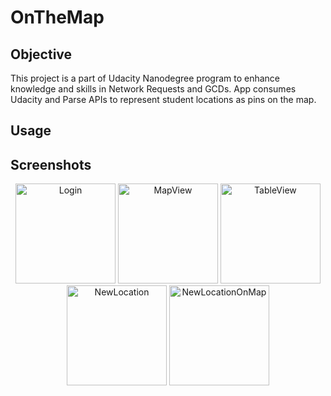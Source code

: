 # OnTheMap

## Objective
This project is a part of Udacity Nanodegree program to enhance knowledge and skills in Network Requests and GCDs. App consumes Udacity and Parse APIs to represent student locations as pins on the map. 

## Usage


## Screenshots
<p align="center">
<img src="https://github.com/zhaziragaripolla/images/blob/master/Simulator%20Screen%20Shot%20-%20iPhone%20X%20-%202019-08-28%20at%2018.56.01.png" width="160"  title="Login">
<img src="https://github.com/zhaziragaripolla/images/blob/master/Simulator%20Screen%20Shot%20-%20iPhone%20X%20-%202019-08-28%20at%2018.56.26.png" width="160" title="MapView">
<img src="https://github.com/zhaziragaripolla/images/blob/master/Simulator%20Screen%20Shot%20-%20iPhone%20X%20-%202019-08-28%20at%2018.56.32.png" width="160" title="TableView">
<img src="https://github.com/zhaziragaripolla/images/blob/master/Simulator%20Screen%20Shot%20-%20iPhone%20X%20-%202019-08-28%20at%2018.56.35.png" width="160"  title="NewLocation">
<img src="https://github.com/zhaziragaripolla/images/blob/master/Simulator%20Screen%20Shot%20-%20iPhone%20X%20-%202019-08-28%20at%2018.56.46.png" width="160"  title="NewLocationOnMap">
</p>
